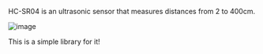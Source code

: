 HC-SR04 is an ultrasonic sensor that measures distances from 2 to 400cm.

![image](https://user-images.githubusercontent.com/97385197/148678278-72e901aa-1a8f-4b29-b0b7-09c5004251f1.png)


This is a simple library for it!
